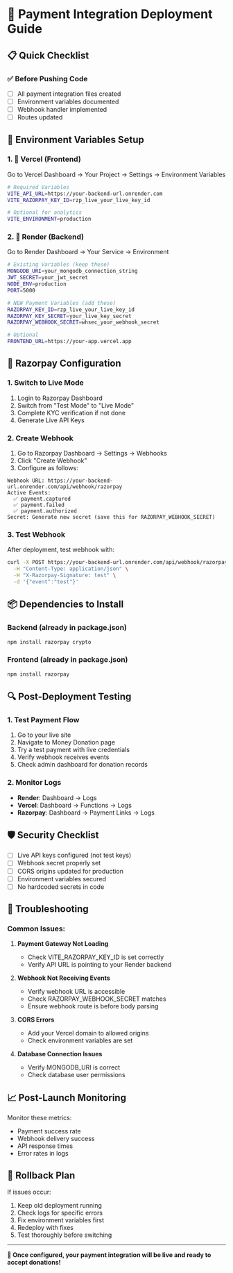 # 🚀 Payment Integration Deployment Guide

## 📋 Quick Checklist

### ✅ Before Pushing Code
- [ ] All payment integration files created
- [ ] Environment variables documented
- [ ] Webhook handler implemented
- [ ] Routes updated

## 🔧 Environment Variables Setup

### 1. 🎨 Vercel (Frontend)
Go to Vercel Dashboard → Your Project → Settings → Environment Variables

```bash
# Required Variables
VITE_API_URL=https://your-backend-url.onrender.com
VITE_RAZORPAY_KEY_ID=rzp_live_your_live_key_id

# Optional for analytics
VITE_ENVIRONMENT=production
```

### 2. 🚀 Render (Backend)
Go to Render Dashboard → Your Service → Environment

```bash
# Existing Variables (keep these)
MONGODB_URI=your_mongodb_connection_string
JWT_SECRET=your_jwt_secret
NODE_ENV=production
PORT=5000

# NEW Payment Variables (add these)
RAZORPAY_KEY_ID=rzp_live_your_live_key_id
RAZORPAY_KEY_SECRET=your_live_key_secret
RAZORPAY_WEBHOOK_SECRET=whsec_your_webhook_secret

# Optional
FRONTEND_URL=https://your-app.vercel.app
```

## 🔗 Razorpay Configuration

### 1. Switch to Live Mode
1. Login to Razorpay Dashboard
2. Switch from "Test Mode" to "Live Mode"
3. Complete KYC verification if not done
4. Generate Live API Keys

### 2. Create Webhook
1. Go to Razorpay Dashboard → Settings → Webhooks
2. Click "Create Webhook"
3. Configure as follows:

```
Webhook URL: https://your-backend-url.onrender.com/api/webhook/razorpay
Active Events:
  ✅ payment.captured
  ✅ payment.failed
  ✅ payment.authorized
Secret: Generate new secret (save this for RAZORPAY_WEBHOOK_SECRET)
```

### 3. Test Webhook
After deployment, test webhook with:
```bash
curl -X POST https://your-backend-url.onrender.com/api/webhook/razorpay \
  -H "Content-Type: application/json" \
  -H "X-Razorpay-Signature: test" \
  -d '{"event":"test"}'
```

## 📦 Dependencies to Install

### Backend (already in package.json)
```bash
npm install razorpay crypto
```

### Frontend (already in package.json)  
```bash
npm install razorpay
```

## 🔍 Post-Deployment Testing

### 1. Test Payment Flow
1. Go to your live site
2. Navigate to Money Donation page
3. Try a test payment with live credentials
4. Verify webhook receives events
5. Check admin dashboard for donation records

### 2. Monitor Logs
- **Render**: Dashboard → Logs
- **Vercel**: Dashboard → Functions → Logs
- **Razorpay**: Dashboard → Payment Links → Logs

## 🛡️ Security Checklist

- [ ] Live API keys configured (not test keys)
- [ ] Webhook secret properly set
- [ ] CORS origins updated for production
- [ ] Environment variables secured
- [ ] No hardcoded secrets in code

## 🚨 Troubleshooting

### Common Issues:

1. **Payment Gateway Not Loading**
   - Check VITE_RAZORPAY_KEY_ID is set correctly
   - Verify API URL is pointing to your Render backend

2. **Webhook Not Receiving Events**
   - Verify webhook URL is accessible
   - Check RAZORPAY_WEBHOOK_SECRET matches
   - Ensure webhook route is before body parsing

3. **CORS Errors**
   - Add your Vercel domain to allowed origins
   - Check environment variables are set

4. **Database Connection Issues**
   - Verify MONGODB_URI is correct
   - Check database user permissions

## 📈 Post-Launch Monitoring

Monitor these metrics:
- Payment success rate
- Webhook delivery success
- API response times
- Error rates in logs

## 🔄 Rollback Plan

If issues occur:
1. Keep old deployment running
2. Check logs for specific errors
3. Fix environment variables first
4. Redeploy with fixes
5. Test thoroughly before switching

---

**🎉 Once configured, your payment integration will be live and ready to accept donations!**
